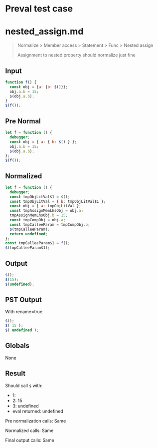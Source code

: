 # Preval test case

# nested_assign.md

> Normalize > Member access > Statement > Func > Nested assign
>
> Assignment to nested property should normalize just fine

## Input

`````js filename=intro
function f() {
  const obj = {a: {b: $()}};
  obj.a.b = 15;
  $(obj.a.b);
}
$(f());
`````

## Pre Normal


`````js filename=intro
let f = function () {
  debugger;
  const obj = { a: { b: $() } };
  obj.a.b = 15;
  $(obj.a.b);
};
$(f());
`````

## Normalized


`````js filename=intro
let f = function () {
  debugger;
  const tmpObjLitVal$1 = $();
  const tmpObjLitVal = { b: tmpObjLitVal$1 };
  const obj = { a: tmpObjLitVal };
  const tmpAssignMemLhsObj = obj.a;
  tmpAssignMemLhsObj.b = 15;
  const tmpCompObj = obj.a;
  const tmpCalleeParam = tmpCompObj.b;
  $(tmpCalleeParam);
  return undefined;
};
const tmpCalleeParam$1 = f();
$(tmpCalleeParam$1);
`````

## Output


`````js filename=intro
$();
$(15);
$(undefined);
`````

## PST Output

With rename=true

`````js filename=intro
$();
$( 15 );
$( undefined );
`````

## Globals

None

## Result

Should call `$` with:
 - 1: 
 - 2: 15
 - 3: undefined
 - eval returned: undefined

Pre normalization calls: Same

Normalized calls: Same

Final output calls: Same
